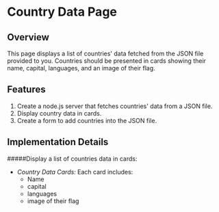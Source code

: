 # Country Data Page

## Overview
This page displays a list of countries' data fetched from the JSON file provided to you. Countries should be presented in cards showing their name, capital, languages, and an image of their flag.

## Features
1. Create a node.js server that fetches countries' data from a JSON file.
1. Display country data in cards.
3. Create a form to add countries into the JSON file.

## Implementation Details
#####Display a list of countries data in cards:
- *Country Data Cards:* Each card includes:
  - Name
  - capital
  - languages
  - image of their flag